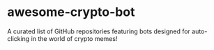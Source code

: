 # awesome-crypto-bot
A curated list of GitHub repositories featuring bots designed for auto-clicking in the world of crypto memes!
